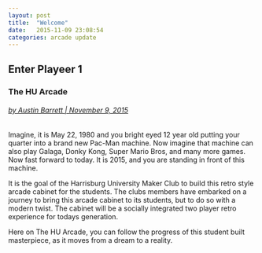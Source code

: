 ```yaml
---
layout: post
title:  "Welcome"
date:   2015-11-09 23:08:54
categories: arcade update
---
```

## Enter Playeer 1
### The HU Arcade

###### [by Austin Barrett | November 9, 2015](../../../../../../team/)

Imagine, it is May 22, 1980 and you bright eyed 12 year old putting your quarter into a brand new Pac-Man machine. Now imagine that machine can also play Galaga, Donky Kong, Super Mario Bros, and many more games. Now fast forward to today. It is 2015, and you are standing in front of this machine.

It is the goal of the Harrisburg University Maker Club to build this retro style arcade cabinet for the students. The clubs members have embarked on a journey to bring this arcade cabinet to its students, but to do so with a modern twist. The cabinet will be a socially integrated two player retro experience for todays generation.

Here on The HU Arcade, you can follow the progress of this student built masterpiece, as it moves from a dream to a reality.
